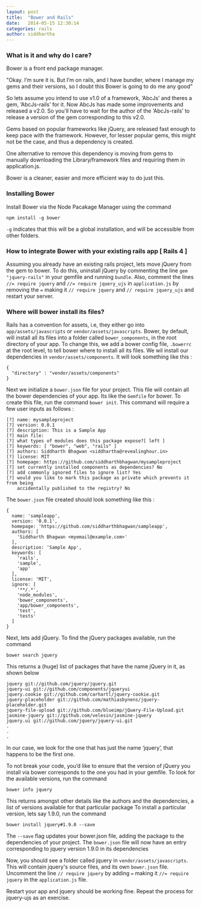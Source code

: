 ```yaml
---
layout: post
title:  "Bower and Rails"
date:   2014-05-15 12:30:14
categories: rails
author: siddhartha
---
```


### What is it and why do I care?

Bower is a front end package manager. 

"Okay. I’m sure it is. But I’m on rails, and I have bundler, where I manage my gems and their versions, so I doubt this Bower is going to do me any good"

So lets assume you intend to use v1.0 of a framework, ‘AbcJs’ and theres a gem, ‘AbcJs-rails’ for it. Now AbcJs has made some improvements and released a v2.0. So you'll have to wait for the author of the ‘AbcJs-rails’ to release a version of the gem corresponding to this v2.0.

Gems based on popular frameworks like jQuery, are released fast enough to keep pace with the framework. However, for lesser popular gems, this might not be the case, and thus a dependency is created.

One alternative to remove this dependency is moving from gems to manually downloading the Library/framework files and requiring them in application.js.

Bower is a cleaner, easier and more efficient way to do just this.

### Installing Bower

Install Bower via the Node Pacakage Manager using the command

    npm install -g bower

`-g` indicates that this will be a global installation, and will be accessible from other folders.

### How to integrate Bower with your existing rails app [ Rails 4 ]

Assuming you already have an existing rails project, lets move jQuery from the gem to bower. To do this, uninstall jQuery by commenting the line `gem "jquery-rails"` in your gemfile and running `bundle`. Also, comment the lines `//= require jquery` and `//= require jquery_ujs` in `application.js` by removing the `=` making it `// require jquery` and `// require jquery_ujs` and restart your server.

### Where will bower install its files?

Rails has a convention for assets, i.e, they either go into `app/assets/javascripts` or `vendor/assets/javascripts`. Bower, by default, will install all its files into a folder called `bower_components`, in the root directory of your app. To change this, we add a bower config file, `.bowerrc` at the root level, to tell bower where to install all its files. We wil install our dependencies in `vendor/assets/components`. It will look something like this :

    {
      "directory" : "vendor/assets/components"
    }

Next we initialize a `bower.json` file for your project. This file will contain all the bower dependencies of your app. Its like the `Gemfile` for bower. To create this file, run the command `bower init`. This command will require a few user inputs as follows :

    [?] name: mysampleproject
    [?] version: 0.0.1
    [?] description: This is a Sample App
    [?] main file: 
    [?] what types of modules does this package expose?[ left ]
    [?] keywords: [ "bower", "web", "rails" ]
    [?] authors: Siddharth Bhagwan <siddhartha@revealinghour.in>
    [?] license: MIT
    [?] homepage: https://github.com/siddharthbhagwan/mysampleproject
    [?] set currently installed components as dependencies? No
    [?] add commonly ignored files to ignore list? Yes
    [?] would you like to mark this package as private which prevents it from being  
        accidentally published to the registry? No

The `bower.json` file created should look something like this :

    {
      name: 'sampleapp',
      version: '0.0.1',
      homepage: 'https://github.com/siddharthbhagwan/sampleapp',
      authors: [
        'Siddharth Bhagwan <myemail@example.com>'
      ],
      description: 'Sample App',
      keywords: [
        'rails',
        'sample',
        'app'
      ],
      license: 'MIT',
      ignore: [
        '**/.*',
        'node_modules',
        'bower_components',
        'app/bower_components',
        'test',
        'tests'
      ]
    }


Next, lets add jQuery. To find the jQuery packages available, run the command

`bower search jquery`

This returns a (huge) list of packages that have the name jQuery in it, as shown below

    jquery git://github.com/jquery/jquery.git
    jquery-ui git://github.com/components/jqueryui
    jquery.cookie git://github.com/carhartl/jquery-cookie.git
    jquery-placeholder git://github.com/mathiasbynens/jquery-placeholder.git
    jquery-file-upload git://github.com/blueimp/jQuery-File-Upload.git
    jasmine-jquery git://github.com/velesin/jasmine-jquery
    jquery.ui git://github.com/jquery/jquery-ui.git
    .
    .
    .


In our case, we look for the one that has just the name ‘jquery’, that happens to be the first one.

To not break your code, you’d like to ensure that the version of jQuery you install via bower corresponds to the one you had in your gemfile. To look for the available versions, run the command

`bower info jquery`

This returns amongst other details like the authors and the dependencies, a list of versions available for that particular package
To install a particular version, lets say 1.9.0, run the command

`bower install jquery#1.9.0 --save`

The `--save` flag updates your bower.json file, adding the package to the dependencies of your project. The `bower.json` file will now have an entry corresponding to jquery version 1.9.0 in its dependencies

Now, you should see a folder called jquery in `vendor/assets/javascripts`. This will contain jquery's source files, and its own `bower.json` file. Uncomment the line `// require jquery` by adding `=` making it `//= require jquery` in the `application.js` file.

Restart your app and jquery should be working fine. Repeat the process for jquery-ujs as an exercise.
